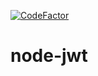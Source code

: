 [![CodeFactor](https://www.codefactor.io/repository/github/daniloopinheiro/nodejs-jwt/badge)](https://www.codefactor.io/repository/github/daniloopinheiro/nodejs-jwt)
# node-jwt

